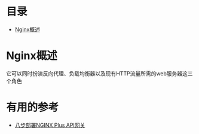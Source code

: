 # 目录

* [Nginx概述](#Nginx概述)



# Nginx概述
  它可以同时扮演反向代理、负载均衡器以及现有HTTP流量所需的web服务器这三个角色


# 有用的参考

 * [八步部署NGINX Plus API网关](https://zhuanlan.zhihu.com/p/38359208?utm_source=wechat_session&utm_medium=social&utm_oi=991812777480134656)
